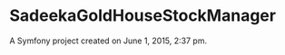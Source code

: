 SadeekaGoldHouseStockManager
============================

A Symfony project created on June 1, 2015, 2:37 pm.
